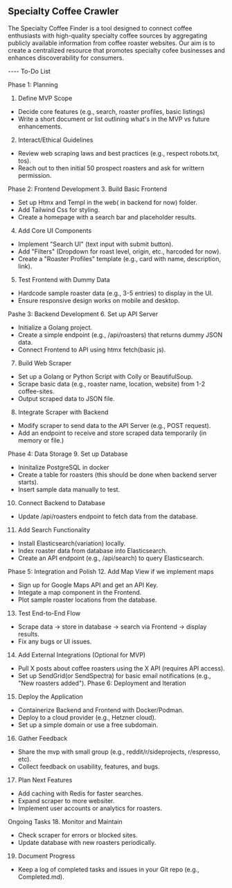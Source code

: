 ## Specialty Coffee Crawler
The Specialty Coffee Finder is a tool designed to connect coffee
enthusiasts with high-quality specialty coffee sources by aggregating
publicly available information from coffee roaster websites.
Our aim is to create a centralized resource that promotes specialty cofee
businesses and enhances discoverability for consumers.


---- To-Do List

Phase 1: Planning
1. Define MVP Scope
* Decide core features (e.g., search, roaster profiles, basic listings)
* Write a short document or list outlining what's in the MVP vs future enhancements.
2. Interact/Ethical Guidelines
* Review web scraping laws and best practices (e.g., respect robots.txt, tos).
* Reach out to then initial 50 prospect roasters and ask for writtern permission.

Phase 2: Frontend Development
3. Build Basic Frontend
* Set up Htmx and Templ in the web( in backend for now) folder.
* Add Tailwind Css for styling.
* Create a homepage with a search bar and placeholder results.
4. Add Core UI Components
* Implement "Search UI" (text input with submit button).
* Add "Filters" (Dropdown for roast level, origin, etc., harcoded for now).
* Create a "Roaster Profiles" template (e.g., card with name, description, link).
5. Test Frontend with Dummy Data
* Hardcode sample roaster data (e.g., 3-5 entries) to display in the UI.
* Ensure responsive design works on mobile and desktop.

Pashe 3: Backend Development
6. Set up API Server
* Initialize a Golang project.
* Create a simple endpoint (e.g., /api/roasters) that returns dummy JSON data.
* Connect Frontend to API using htmx fetch(basic js).
7. Build Web Scraper
* Set up a Golang or Python Script with Colly or BeautifulSoup.
* Scrape basic data (e.g., roaster name, location, website) from 1-2 coffee-sites.
* Output scraped data to JSON file.
8. Integrate Scraper with Backend
* Modify scraper to send data to the API Server (e.g., POST request).
* Add an endpoint to receive and store scraped data temporarily (in memory or file.)

Phase 4: Data Storage
9. Set up Database
* Ininitalize PostgreSQL in docker
* Create a table for roasters (this should be done when backend server starts).
* Insert sample data manually to test.
10. Connect Backend to Database
* Update /api/roasters endpoint to fetch data from the database.
11. Add Search Functionality
* Install Elasticsearch(variation) locally.
* Index roaster data from database into Elasticsearch.
* Create an API endpoint (e.g., /api/search) to query Elasticsearch.

Phase 5: Integration and Polish
12. Add Map View if we implement maps
* Sign up for Google Maps API and get an API Key.
* Integate a map component in the Frontend.
* Plot sample roaster locations from the database.
13. Test End-to-End Flow
* Scrape data -> store in database -> search via Frontend -> display results.
* Fix any bugs or UI issues.
14. Add External Integrations (Optional for MVP)
* Pull X posts about coffee roasters using the X API (requires API access).
* Set up SendGrid(or SendSpectra) for basic email notifications (e.g., "New roasters added").
Phase 6: Deployment and Iteration 
15. Deploy the Application
* Containerize Backend and Frontend with Docker/Podman.
* Deploy to a cloud provider (e.g., Hetzner cloud).
* Set up a simple domain or use a free subdomain.
16. Gather Feedback
* Share the mvp with small group (e.g., reddit/r/sideprojects, r/espresso, etc).
* Collect feedback on usability, features, and bugs.
17. Plan Next Features
* Add caching with Redis for faster searches.
* Expand scraper to more websiter.
* Implement user accounts  or analytics for roasters.

Ongoing Tasks
18. Monitor and Maintain
* Check scraper for errors or blocked sites.
* Update database with new roasters periodically.
19. Document Progress
* Keep a log of completed tasks and issues in your Git repo (e.g., Completed.md).

    
